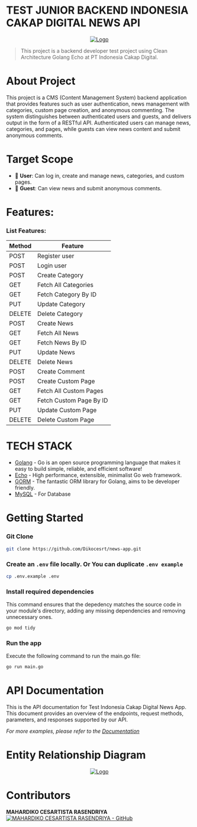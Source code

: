 # TEST JUNIOR BACKEND INDONESIA CAKAP DIGITAL NEWS API

<div align="center">
  <a href="https://www.instagram.com/hightechteacher_id/">
    <img src="https://perusahaan.net/foto/1250566/logo-pt-indonesia-cakap-digital.jpg" alt="Logo">
  </a>
</div>

> This project is a backend developer test project using Clean Architecture Golang Echo at PT Indonesia Cakap Digital.

# About Project

This project is a CMS (Content Management System) backend application that provides features such as user authentication, news management with categories, custom page creation, and anonymous commenting. The system distinguishes between authenticated users and guests, and delivers output in the form of a RESTful API. Authenticated users can manage news, categories, and pages, while guests can view news content and submit anonymous comments.

# Target Scope

-   🧍 **User**: Can log in, create and manage news, categories, and custom pages.
-   👤 **Guest**: Can view news and submit anonymous comments.

# Features:

### List Features:

| Method | Feature                 |
| ------ | ----------------------- |
| POST   | Register user           |
| POST   | Login user              |
| POST   | Create Category         |
| GET    | Fetch All Categories    |
| GET    | Fetch Category By ID    |
| PUT    | Update Category         |
| DELETE | Delete Category         |
| POST   | Create News             |
| GET    | Fetch All News          |
| GET    | Fetch News By ID        |
| PUT    | Update News             |
| DELETE | Delete News             |
| POST   | Create Comment          |
| POST   | Create Custom Page      |
| GET    | Fetch All Custom Pages  |
| GET    | Fetch Custom Page By ID |
| PUT    | Update Custom Page      |
| DELETE | Delete Custom Page      |

# TECH STACK

-   [Golang](https://github.com/golang/go) - Go is an open source programming language that makes it easy to build simple, reliable, and efficient software!
-   [Echo](https://github.com/labstack/echo) - High performance, extensible, minimalist Go web framework.
-   [GORM](https://github.com/go-gorm/gorm) - The fantastic ORM library for Golang, aims to be developer friendly.
-   [MySQL](https://www.mysql.com/) - For Database

# Getting Started

### Git Clone

```sh
git clone https://github.com/Dikocesrt/news-app.git
```

### Create an `.env` file locally. Or You can duplicate `.env example`

```sh
cp .env.example .env
```

### Install required dependencies

This command ensures that the depedency matches the source code in your module's directory, adding any missing dependencies and removing unnecessary ones.

```sh
go mod tidy
```

### Run the app

Execute the following command to run the main.go file:

```sh
go run main.go
```

# API Documentation

This is the API documentation for Test Indonesia Cakap Digital News App. This document provides an overview of the endpoints, request methods, parameters, and responses supported by our API.

_For more examples, please refer to the [Documentation](https://documenter.getpostman.com/view/27063468/2sB2j6AqUV)_

# Entity Relationship Diagram

<div align="center">
  <a href="https://res.cloudinary.com/dy2fwknbn/image/upload/v1746499749/Screenshot_2025-05-06_at_09.47.47_j81n5j.png">
    <img src="https://res.cloudinary.com/dy2fwknbn/image/upload/v1746499749/Screenshot_2025-05-06_at_09.47.47_j81n5j.png" alt="Logo">
  </a>
</div>

# Contributors

**MAHARDIKO CESARTISTA RASENDRIYA**
<br>
[![MAHARDIKO CESARTISTA RASENDRIYA - GitHub](https://img.shields.io/badge/MAHARDIKO_CESARTISTA_RASENDRIYA-black?logo=github)](https://github.com/Dikocesrt)
